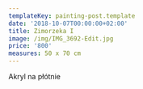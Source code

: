 ```yaml
---
templateKey: painting-post.template
date: '2018-10-07T00:00:00+02:00'
title: Zimorzeka I
image: /img/IMG_3692-Edit.jpg
price: '800'
measures: 50 x 70 cm
---
```

Akryl na płótnie
